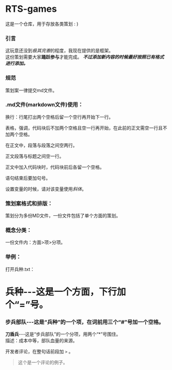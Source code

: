 RTS-games
=

这是一个仓库，用于存放各类策划 : ) 

### 引言  

这玩意还没到*极其完善*的程度，我现在提供的是框架。  
这份策划需要大家**踊跃参与**才能完成。 
***不过添加新内容的时候最好按照已有格式进行添加。*** 

### 规范  

策划案一律提交md文件。

### .md文件(markdown文件)使用：

换行：行尾打出两个空格后留一个空行再开始下一行。  

表格，强调，代码块后不加两个空格且空一行再开始，在此前的正文需空一行且不加两个空格。  

在正文中，段落与段落之间空两行。  

正文段落与标题之间空一行。  

正文中加入代码块时，代码块前后各留一个空格。

语句结束后要加句号。

设置变量的时候，请对该变量使用*斜体*。

### 策划案格式和排版：
策划分为多份MD文件，一份文件包括了单个方面的策划。

### 概念分类：
一份文件内：方面>项>分项。

### 举例：
打开兵种.txt：

兵种---这是一个方面，下行加个“=”号。
=

### 步兵部队---这是“兵种”的一个项，在词前用三个“#”号加一个空格。

**刀盾兵**---这是“步兵部队”的一个分项，用两个“*”号围住。  
描述：成本中等，部队血量的来源。

开发者评论，在整句话前段加 `>` 。  
>这个是一个评论的例子。  


